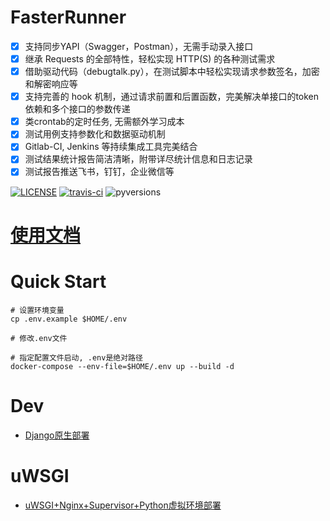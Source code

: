 # FasterRunner
- [X] 支持同步YAPI（Swagger，Postman），无需手动录入接口
- [X] 继承 Requests 的全部特性，轻松实现 HTTP(S) 的各种测试需求
- [X]  借助驱动代码（debugtalk.py），在测试脚本中轻松实现请求参数签名，加密和解密响应等
- [X]  支持完善的 hook 机制，通过请求前置和后置函数，完美解决单接口的token依赖和多个接口的参数传递
- [X]  类crontab的定时任务, 无需额外学习成本
- [X]  测试用例支持参数化和数据驱动机制
- [X]  Gitlab-CI, Jenkins 等持续集成工具完美结合
- [X]  测试结果统计报告简洁清晰，附带详尽统计信息和日志记录
- [X]  测试报告推送飞书，钉钉，企业微信等

[![LICENSE](https://img.shields.io/github/license/HttpRunner/FasterRunner.svg)](https://github.com/HttpRunner/FasterRunner/blob/master/LICENSE) [![travis-ci](https://travis-ci.org/HttpRunner/FasterRunner.svg?branch=master)](https://travis-ci.org/HttpRunner/FasterRunner) ![pyversions](https://img.shields.io/pypi/pyversions/Django.svg)

# [使用文档](https://www.yuque.com/lihuacai/sggdx7/cn5ncg)

# Quick Start

```shell
# 设置环境变量
cp .env.example $HOME/.env

# 修改.env文件
```

```shell
# 指定配置文件启动, .env是绝对路径
docker-compose --env-file=$HOME/.env up --build -d
```


# Dev
- [Django原生部署](https://www.jianshu.com/p/e26ccc21ddf2)

# uWSGI
- [uWSGI+Nginx+Supervisor+Python虚拟环境部署](https://www.jianshu.com/p/577a966b0998)